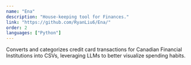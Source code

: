 ```yaml
---
name: "Ena"
description: "House-keeping tool for Finances."
link: "https://github.com/RyanLiu6/Ena/"
order: 2
languages: ["Python"]
---
```


Converts and categorizes credit card transactions for Canadian Financial Institutions into CSVs, leveraging LLMs to better visualize spending habits.
